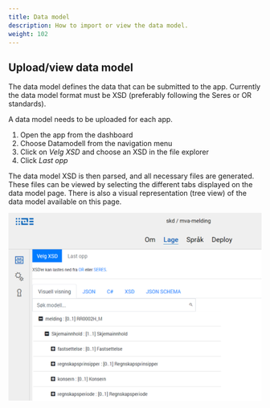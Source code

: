 ```yaml
---
title: Data model
description: How to import or view the data model.
weight: 102
---
```


## Upload/view data model
The data model defines the data that can be submitted to the app. Currently the data model format must be XSD (preferably following the Seres or OR standards).

A data model needs to be uploaded for each app.

1. Open the app from the dashboard
2. Choose Datamodell from the navigation menu
3. Click on _Velg XSD_ and choose an XSD in the file explorer
4. Click _Last opp_

The data model XSD is then parsed, and all necessary files are generated.
These files can be viewed by selecting the different tabs displayed on the data model page.
There is also a visual representation (tree view) of the data model available on this page.

![Add/view data model](add-datamodel.png "Add/view data model")
